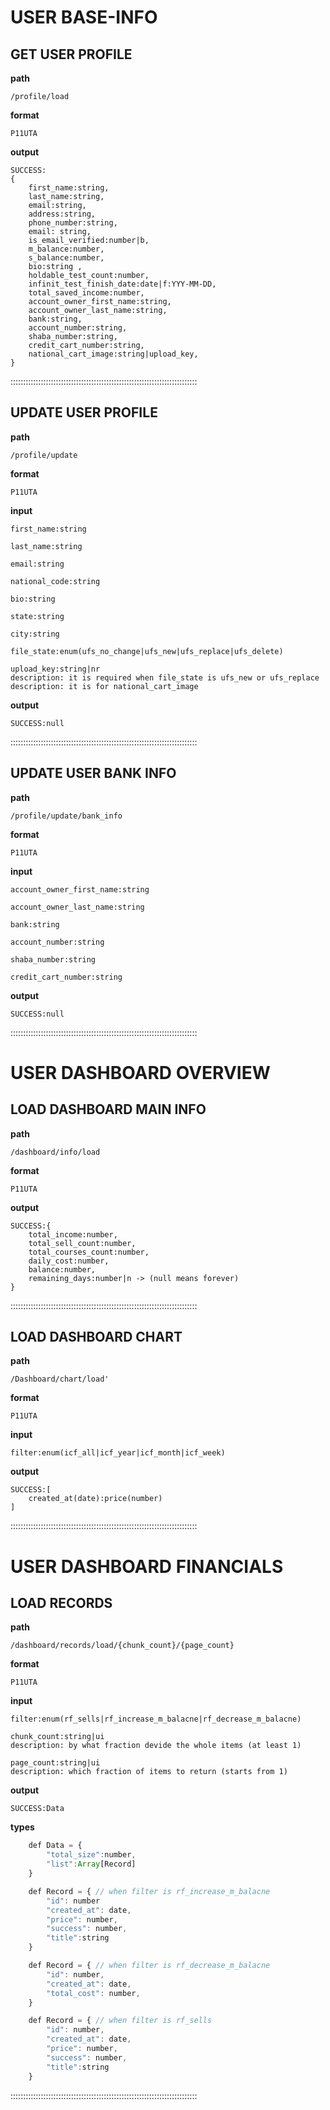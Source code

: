 # USER BASE-INFO
            
## GET USER PROFILE

**path**

    /profile/load

**format**

    P11UTA

**output**

    SUCCESS:
    {
        first_name:string,
        last_name:string,
        email:string,
        address:string,
        phone_number:string,
        email: string,
        is_email_verified:number|b,
        m_balance:number,
        s_balance:number,
        bio:string ,
        holdable_test_count:number,
        infinit_test_finish_date:date|f:YYY-MM-DD,
        total_saved_income:number,
        account_owner_first_name:string,
        account_owner_last_name:string,
        bank:string,
        account_number:string,
        shaba_number:string,
        credit_cart_number:string,
        national_cart_image:string|upload_key,
    }

::::::::::::::::::::::::::::::::::::::::::::::::::::::::::::::::::::::::::

## UPDATE USER PROFILE

**path**

    /profile/update

**format**

    P11UTA

**input**

    first_name:string

    last_name:string

    email:string

    national_code:string

    bio:string

    state:string

    city:string

    file_state:enum(ufs_no_change|ufs_new|ufs_replace|ufs_delete)

    upload_key:string|nr 
    description: it is required when file_state is ufs_new or ufs_replace
    description: it is for national_cart_image

**output**

    SUCCESS:null

::::::::::::::::::::::::::::::::::::::::::::::::::::::::::::::::::::::::::

## UPDATE USER BANK INFO

**path**

    /profile/update/bank_info

**format**

    P11UTA

**input**

    account_owner_first_name:string

    account_owner_last_name:string

    bank:string

    account_number:string

    shaba_number:string

    credit_cart_number:string

**output**

    SUCCESS:null

::::::::::::::::::::::::::::::::::::::::::::::::::::::::::::::::::::::::::

# USER DASHBOARD OVERVIEW

## LOAD DASHBOARD MAIN INFO

**path**

    /dashboard/info/load

**format**

    P11UTA

**output**

    SUCCESS:{
        total_income:number,
        total_sell_count:number,
        total_courses_count:number,
        daily_cost:number,
        balance:number,
        remaining_days:number|n -> (null means forever)
    }

::::::::::::::::::::::::::::::::::::::::::::::::::::::::::::::::::::::::::

## LOAD DASHBOARD CHART 

**path**

    /Dashboard/chart/load'

**format**

    P11UTA

**input**

    filter:enum(icf_all|icf_year|icf_month|icf_week)

**output**

    SUCCESS:[
        created_at(date):price(number)
    ]

    

::::::::::::::::::::::::::::::::::::::::::::::::::::::::::::::::::::::::::

# USER DASHBOARD FINANCIALS

## LOAD RECORDS

**path**

    /dashboard/records/load/{chunk_count}/{page_count}

**format**

    P11UTA

**input**

    filter:enum(rf_sells|rf_increase_m_balacne|rf_decrease_m_balacne)

    chunk_count:string|ui
    description: by what fraction devide the whole items (at least 1)

    page_count:string|ui
    description: which fraction of items to return (starts from 1)

**output**

    SUCCESS:Data

**types**

```javascript
    def Data = {
        "total_size":number,
        "list":Array[Record]
    }

    def Record = { // when filter is rf_increase_m_balacne
        "id": number
        "created_at": date,
        "price": number,
        "success": number,
        "title":string
    }

    def Record = { // when filter is rf_decrease_m_balacne
        "id": number,
        "created_at": date,
        "total_cost": number,
    }

    def Record = { // when filter is rf_sells
        "id": number,
        "created_at": date,
        "price": number,
        "success": number,
        "title":string
    }

```

::::::::::::::::::::::::::::::::::::::::::::::::::::::::::::::::::::::::::

